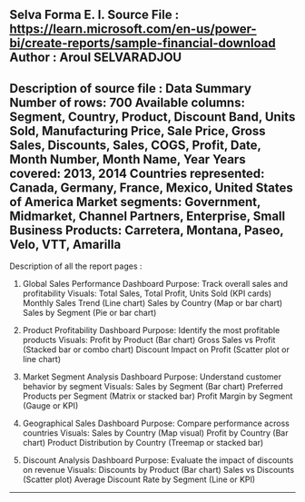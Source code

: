 Selva Forma E. I.
Source File : https://learn.microsoft.com/en-us/power-bi/create-reports/sample-financial-download
Author : Aroul SELVARADJOU
-----------------------------------------------------------------------------------------------------
Description of source file :
Data Summary
Number of rows: 700
Available columns:
Segment, Country, Product, Discount Band, Units Sold, Manufacturing Price, Sale Price, Gross Sales, Discounts, Sales, COGS, Profit, Date, Month Number, Month Name, Year
Years covered: 2013, 2014
Countries represented: Canada, Germany, France, Mexico, United States of America
Market segments: Government, Midmarket, Channel Partners, Enterprise, Small Business
Products: Carretera, Montana, Paseo, Velo, VTT, Amarilla
-----------------------------------------------------------------------------------------------------

Description of all the report pages : 
1. Global Sales Performance Dashboard
Purpose: Track overall sales and profitability
Visuals:
Total Sales, Total Profit, Units Sold (KPI cards)
Monthly Sales Trend (Line chart)
Sales by Country (Map or bar chart)
Sales by Segment (Pie or bar chart)

2. Product Profitability Dashboard
Purpose: Identify the most profitable products
Visuals:
Profit by Product (Bar chart)
Gross Sales vs Profit (Stacked bar or combo chart)
Discount Impact on Profit (Scatter plot or line chart)

3. Market Segment Analysis Dashboard
Purpose: Understand customer behavior by segment
Visuals:
Sales by Segment (Bar chart)
Preferred Products per Segment (Matrix or stacked bar)
Profit Margin by Segment (Gauge or KPI)

4. Geographical Sales Dashboard
Purpose: Compare performance across countries
Visuals:
Sales by Country (Map visual)
Profit by Country (Bar chart)
Product Distribution by Country (Treemap or stacked bar)

5. Discount Analysis Dashboard
Purpose: Evaluate the impact of discounts on revenue
Visuals:
Discounts by Product (Bar chart)
Sales vs Discounts (Scatter plot)
Average Discount Rate by Segment (Line or KPI)

----------------------------------------------------------------------------------------------------------


